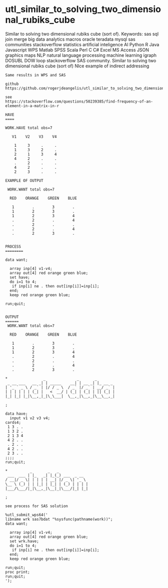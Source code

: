 # utl_similar_to_solving_two_dimensional_rubiks_cube
Similar to solving two dimensional rubiks cube (sort of). Keywords: sas sql join merge big data analytics macros oracle teradata mysql sas communities stackoverflow statistics artificial inteligence AI Python R Java Javascript WPS Matlab SPSS Scala Perl C C# Excel MS Access JSON graphics maps NLP natural language processing machine learning igraph DOSUBL DOW loop stackoverflow SAS community.
    Similar to solving two dimensional rubiks cube (sort of)
    NIce example of indirect addressing

    Same results in WPS and SAS

    github
    https://github.com/rogerjdeangelis/utl_similar_to_solving_two_dimensional_rubiks_cube

    see
    https://stackoverflow.com/questions/50239385/find-frequency-of-an-element-in-a-matrix-in-r

    HAVE
    ====

    WORK.HAVE total obs=7

       V1    V2    V3    V4

        1     3     .     .
        1     3     2     .
        2     1     3     4
        4     2     .     .
        .     2     .     .
        4     2     .     .
        2     3     .     .

    EXAMPLE OF OUTPUT

     WORK.WANT total obs=7

      RED    ORANGE    GREEN    BLUE

       1        .        3        .
       1        2        3        .
       1        2        3        4
       .        2        .        4
       .        2        .        .
       .        2        .        4
       .        2        3        .


    PROCESS
    ========

    data want;

      array inp[4] v1-v4;
      array out[4] red orange green blue;
      set have;
      do i=1 to 4;
       if inp[i] ne . then out[inp[i]]=inp[i];
      end;
      keep red orange green blue;

    run;quit;


    OUTPUT
    ======
     WORK.WANT total obs=7

      RED    ORANGE    GREEN    BLUE

       1        .        3        .
       1        2        3        .
       1        2        3        4
       .        2        .        4
       .        2        .        .
       .        2        .        4
       .        2        3        .

    *                _              _       _
     _ __ ___   __ _| | _____    __| | __ _| |_ __ _
    | '_ ` _ \ / _` | |/ / _ \  / _` |/ _` | __/ _` |
    | | | | | | (_| |   <  __/ | (_| | (_| | || (_| |
    |_| |_| |_|\__,_|_|\_\___|  \__,_|\__,_|\__\__,_|

    ;

    data have;
      input v1 v2 v3 v4;
    cards4;
     1 3 . .
     1 3 2 .
     2 1 3 4
     4 2 . .
     . 2 . .
     4 2 . .
     2 3 . .
    ;;;;
    run;quit;

    *          _       _   _
     ___  ___ | |_   _| |_(_) ___  _ __
    / __|/ _ \| | | | | __| |/ _ \| '_ \
    \__ \ (_) | | |_| | |_| | (_) | | | |
    |___/\___/|_|\__,_|\__|_|\___/|_| |_|

    ;

    see process for SAS solution

    %utl_submit_wps64('
    libname wrk sas7bdat "%sysfunc(pathname(work))";
    data want;

      array inp[4] v1-v4;
      array out[4] red orange green blue;
      set wrk.have;
      do i=1 to 4;
       if inp[i] ne . then out[inp[i]]=inp[i];
      end;
      keep red orange green blue;

    run;quit;
    proc print;
    run;quit;
    ');

